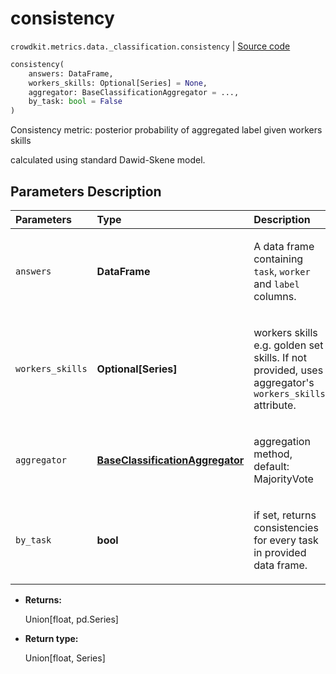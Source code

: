# consistency
`crowdkit.metrics.data._classification.consistency` | [Source code](https://github.com/Toloka/crowd-kit/blob/v1.1.0.rc2/crowdkit/metrics/data/_classification.py#L42)

```python
consistency(
    answers: DataFrame,
    workers_skills: Optional[Series] = None,
    aggregator: BaseClassificationAggregator = ...,
    by_task: bool = False
)
```

Consistency metric: posterior probability of aggregated label given workers skills


calculated using standard Dawid-Skene model.

## Parameters Description

| Parameters | Type | Description |
| :----------| :----| :-----------|
`answers`|**DataFrame**|<p>A data frame containing `task`, `worker` and `label` columns.</p>
`workers_skills`|**Optional\[Series\]**|<p>workers skills e.g. golden set skills. If not provided, uses aggregator&#x27;s `workers_skills` attribute.</p>
`aggregator`|**[BaseClassificationAggregator](crowdkit.aggregation.base.BaseClassificationAggregator.md)**|<p>aggregation method, default: MajorityVote</p>
`by_task`|**bool**|<p>if set, returns consistencies for every task in provided data frame.</p>

* **Returns:**

  Union[float, pd.Series]

* **Return type:**

  Union\[float, Series\]
